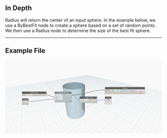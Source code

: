 ## In Depth
Radius will return the center of an input sphere. In the example below, we use a ByBestFit node to create a sphere based on a set of random points. We then use a Radius node to determine the size of the best fit sphere.
___
## Example File

![Radius](./Autodesk.DesignScript.Geometry.Cylinder.Radius_img.jpg)

